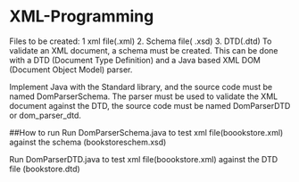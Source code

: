 # XML-Programming

Files to be created:
1 xml file(.xml)
2. Schema file( .xsd)
3. DTD(.dtd)
To validate an XML document, a schema must be created. This can be done with a DTD (Document Type Definition) and a Java based XML DOM (Document Object Model) parser.

Implement Java with the Standard library, and the source code must be named DomParserSchema. 
The parser must be used to validate the XML document against the DTD, 
the source code must be named DomParserDTD or dom_parser_dtd.

##How to run
Run DomParserSchema.java to test xml file(boookstore.xml) against the schema (bookstoreschem.xsd)

Run DomParserDTD.java to test xml file(boookstore.xml) against the DTD file (bookstore.dtd)
